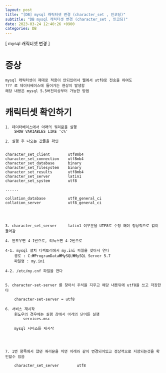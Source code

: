 ```yaml
---
layout: post
title: "[DB] mysql 캐릭터셋 변경 (character_set , 인코딩)"
subtitle: "DB mysql 캐릭터셋 변경 (character_set , 인코딩)"
date: 2023-03-24 12:40:26 +0900
categories: DB
---
```

[ mysql 캐릭터셋 변경 ]


# 증상
	mysql 캐릭터셋이 제대로 적용이 안되있어서 웹에서 utf8로 전송을 하여도
	??? 로 데이터베이스에 들어가는 현상이 발생함
	해당 내용은 mysql 5.5버전이상부터 가능한 방법


# 캐릭터셋 확인하기
	
	1. 데이터베이스에서 아래의 쿼리문을 실행
		SHOW VARIABLES LIKE 'c%'

	2. 실행 후 나오는 값들을 확인

		
	character_set_client		utf8mb4
	character_set_connection	utf8mb4
	character_set_database		binary
	character_set_filesystem	binary
	character_set_results		utf8mb4
	character_set_server		latin1
	character_set_system		utf8

	......

	collation_database			utf8_general_ci
	collation_server			utf8_general_ci




	3. character_set_server		latin1 이부분을 UTF8로 수정 해야 정상적으로 값이 들어감

	4. 윈도우면 4-1번으로, 리눅스면 4-2번으로

	4-1. mysql 설치 디렉토리에서 my.ini 파일을 찾아서 연다
		경로 : C:₩ProgramData₩MySQL₩MySQL Server 5.7
		파일명 : my.ini

	4-2. /etc/my.cnf 파일을 연다


	5. character-set-server 를 찾아서 주석을 지우고 해당 내용뒤에 utf8을 쓰고 저장한다

		character-set-server = utf8

	6. 서비스 재시작
		윈도우의 경우에는 실행 창에서 아래의 단어를 실행
			services.msc
		
		mysql 서비스를 재시작

		


	7. 1번 항목에서 쳤던 쿼리문을 치면 아래와 같이 변경되어있고 정상적으로 저장되는것을 확인할수 있음

		character_set_server		utf8











                                                                                                                                                                                                                                                                                                                                                                                                                                                                                                                                                                                                                                                                                                                                                                                                                      

